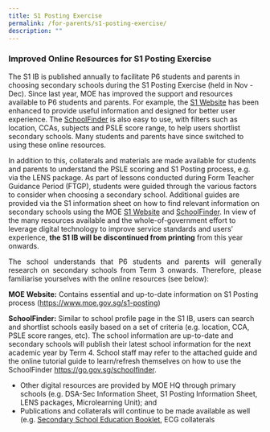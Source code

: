 ```yaml
---
title: S1 Posting Exercise
permalink: /for-parents/s1-posting-exercise/
description: ""
---
```

<h3>Improved Online Resources for S1 Posting Exercise</h3>

  
The S1 IB is published annually to facilitate P6 students and parents in choosing secondary schools during the S1 Posting Exercise (held in Nov - Dec). Since last year, MOE has improved the support and resources available to P6 students and parents. For example, the <a href="https://www.moe.gov.sg/s1-posting">S1 Website</a> has been enhanced to provide useful information and designed for better user experience. The <a href="https://go.gov.sg/schoolfinder">SchoolFinder</a> is also easy to use, with filters such as location, CCAs, subjects and PSLE score range, to help users shortlist secondary schools. Many students and parents have since switched to using these online resources.  


In addition to this, collaterals and materials are made available for students and parents to understand the PSLE scoring and S1 Posting process, e.g. via the LENS package. As part of lessons conducted during Form Teacher Guidance Period (FTGP), students were guided through the various factors to consider when choosing a secondary school. Additional guides are provided via the S1 information sheet on how to find relevant information on secondary schools using the MOE <a href="https://www.moe.gov.sg/s1-posting">S1 Website</a> and <a href="https://go.gov.sg/schoolfinder">SchoolFinder</a>. In view of the many resources available and the whole-of-government effort to leverage digital technology to improve service standards and users’ experience, <b>the S1 IB will be discontinued from printing</b> from this year onwards.



<p style="text-align:justify">The school understands that P6 students and parents will generally research on secondary schools from Term 3 onwards. Therefore, please familiarise yourselves with the online resources (see below):

<b>MOE Website:</b> Contains essential and up-to-date information on S1 Posting process (<a href="https://www.moe.gov.sg/s1-posting">https://www.moe.gov.sg/s1-posting</a>)

<b>SchoolFinder:</b> Similar to school profile page in the S1 IB, users can search and shortlist schools easily based on a set of criteria (e.g. location, CCA, PSLE score ranges, etc). The school information are up-to-date and secondary schools will publish their latest school information for the next academic year by Term 4. School staff may refer to the attached guide and the online tutorial guide to learn/refresh themselves on how to use the SchoolFinder <a href="https://go.gov.sg/schoolfinder">https://go.gov.sg/schoolfinder</a>.

<ul>
<li>Other digital resources are provided by MOE HQ through primary schools (e.g. DSA-Sec Information Sheet, S1 Posting Information Sheet, LENS packages, Microlearning Unit); and</li>
<li>Publications and collaterals will continue to be made available as well (e.g. <a href="https://www.moe.gov.sg/secondary/courses">Secondary School Education Booklet</a>, ECG collaterals</li>
</ul>